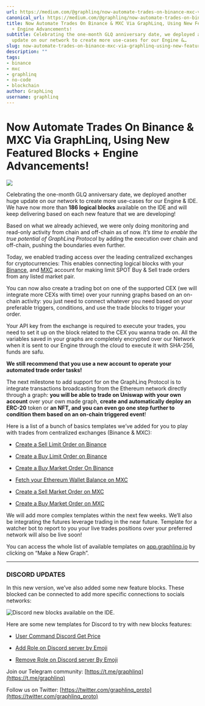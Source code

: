 ```yaml
---
url: https://medium.com/@graphlinq/now-automate-trades-on-binance-mxc-via-graphlinq-using-new-featured-blocks-engine-advancements-5517e8a43552
canonical_url: https://medium.com/@graphlinq/now-automate-trades-on-binance-mxc-via-graphlinq-using-new-featured-blocks-engine-advancements-5517e8a43552
title: Now Automate Trades On Binance & MXC Via GraphLinq, Using New Featured Blocks
  + Engine Advancements!
subtitle: Celebrating the one-month GLQ anniversary date, we deployed another huge
  update on our network to create more use-cases for our Engine &…
slug: now-automate-trades-on-binance-mxc-via-graphlinq-using-new-featured-blocks-engine-advancements
description: ""
tags:
- binance
- mxc
- graphlinq
- no-code
- blockchain
author: GraphLinq
username: graphlinq
---
```


# Now Automate Trades On Binance & MXC Via GraphLinq, Using New Featured Blocks + Engine Advancements!

![][image_ref_MSoteWJyUkE0LWZQN0xDWmZfWVNOaU9BLnBuZw==]

Celebrating the one-month GLQ anniversary date, we deployed another huge update on our network to create more use-cases for our Engine & IDE.
We have now more than **186 logical blocks** available on the IDE and will keep delivering based on each new feature that we are developing!

Based on what we already achieved, we were only doing monitoring and read-only activity from chain and off-chain as of now. 
*It’s time to enable the true potential of GraphLinq Protocol* by adding the execution over chain and off-chain, pushing the boundaries even further.

Today, we enabled trading access over the leading centralized exchanges for cryptocurrencies: This enables connecting logical blocks with your [Binance](https://www.binance.com/en), and [MXC](https://www.mxc.com/) account for making limit SPOT Buy & Sell trade orders from any listed market pair.

You can now also create a trading bot on one of the supported CEX (we will integrate more CEXs with time) over your running graphs based on an on-chain activity: you just need to connect whatever you need based on your preferable triggers, conditions, and use the trade blocks to trigger your order.

Your API key from the exchange is required to execute your trades, you need to set it up on the block related to the CEX you wanna trade on. All the variables saved in your graphs are completely encrypted over our Network when it is sent to our Engine through the cloud to execute it with SHA-256, funds are safu.

**We still recommend that you use a new account to operate your automated trade order tasks!**

The next milestone to add support for on the GraphLinq Protocol is to integrate transactions broadcasting from the Ethereum network directly through a graph: **you will be able to trade on Uniswap with your own account** over your own made graph, **create and automatically deploy an ERC-20** token or **an NFT, and you can even go one step further to condition them based on an on-chain triggered event**!

Here is a list of a bunch of basics templates we’ve added for you to play with trades from centralized exchanges (Binance & MXC):

* [Create a Sell Limit Order on Binance](https://ide.graphlinq.io/?loadGraph=11)

* [Create a Buy Limit Order on Binance](https://ide.graphlinq.io/?loadGraph=12)

* [Create a Buy Market Order On Binance](https://ide.graphlinq.io/?loadGraph=16)

* [Fetch your Ethereum Wallet Balance on MXC](https://ide.graphlinq.io/?loadGraph=13)

* [Create a Sell Market Order on MXC](https://ide.graphlinq.io/?loadGraph=14)

* [Create a Buy Market Order on MXC](https://ide.graphlinq.io/?loadGraph=15)

We will add more complex templates within the next few weeks. We‘ll also be integrating the futures leverage trading in the near future. Template for a watcher bot to report to you your live trades positions over your preferred network will also be live soon!

You can access the whole list of available templates on [app.graphlinq.io](https://app.graphlinq.io) by clicking on “Make a New Graph”.

_______________________________________________________________

### DISCORD UPDATES

In this new version, we’ve also added some new feature blocks. These blocked can be connected to add more specific connections to socials networks:

![Discord new blocks available on the IDE.][image_ref_MCozU05wWkFRWmVNNnE3dGRfLnBuZw==]

Here are some new templates for Discord to try with new blocks features:

* [User Command Discord Get Price](https://ide.graphlinq.io/?loadGraph=17)

* [Add Role on Discord server by Emoji](https://ide.graphlinq.io/?loadGraph=18)

* [Remove Role on Discord server By Emoji](https://ide.graphlinq.io/?loadGraph=19)

Join our Telegram community: [https://t.me/graphlinq](https://t.me/graphlinq)

Follow us on Twitter: [https://twitter.com/graphlinq_proto](https://twitter.com/graphlinq_proto)


[image_ref_MSoteWJyUkE0LWZQN0xDWmZfWVNOaU9BLnBuZw==]: data:image/png;base64,
[image_ref_MCozU05wWkFRWmVNNnE3dGRfLnBuZw==]: data:image/png;base64,

